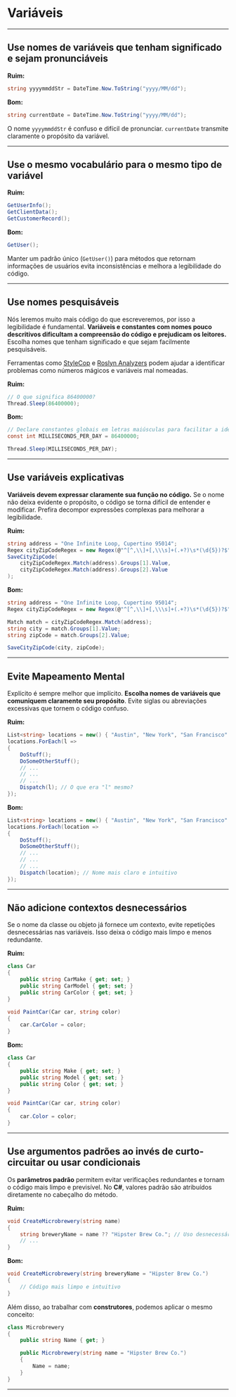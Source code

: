 # **Variáveis**

---

## Use nomes de variáveis que tenham significado e sejam pronunciáveis

**Ruim:**
```csharp
string yyyymmddStr = DateTime.Now.ToString("yyyy/MM/dd");
```

**Bom:**
```csharp
string currentDate = DateTime.Now.ToString("yyyy/MM/dd");
```

O nome `yyyymmddStr` é confuso e difícil de pronunciar. `currentDate` transmite claramente o propósito da variável.

---

## Use o mesmo vocabulário para o mesmo tipo de variável

**Ruim:**
```csharp
GetUserInfo();
GetClientData();
GetCustomerRecord();
```

**Bom:**
```csharp
GetUser();
```

Manter um padrão único (`GetUser()`) para métodos que retornam informações de usuários evita inconsistências e melhora a legibilidade do código.

---

## Use nomes pesquisáveis

Nós leremos muito mais código do que escreveremos, por isso a legibilidade é fundamental. **Variáveis e constantes com nomes pouco descritivos dificultam a compreensão do código e prejudicam os leitores.** Escolha nomes que tenham significado e que sejam facilmente pesquisáveis. 

Ferramentas como [StyleCop](https://github.com/StyleCop/StyleCop) e [Roslyn Analyzers](https://github.com/dotnet/roslyn-analyzers) podem ajudar a identificar problemas como números mágicos e variáveis mal nomeadas.

**Ruim:**  
```csharp
// O que significa 86400000?
Thread.Sleep(86400000);
```

**Bom:**  
```csharp
// Declare constantes globais em letras maiúsculas para facilitar a identificação.
const int MILLISECONDS_PER_DAY = 86400000;

Thread.Sleep(MILLISECONDS_PER_DAY);
```

---

## Use variáveis explicativas

**Variáveis devem expressar claramente sua função no código.** Se o nome não deixa evidente o propósito, o código se torna difícil de entender e modificar. Prefira decompor expressões complexas para melhorar a legibilidade.

**Ruim:**  
```csharp
string address = "One Infinite Loop, Cupertino 95014";
Regex cityZipCodeRegex = new Regex(@"^[^,\\]+[,\\\s]+(.+?)\s*(\d{5})?$");
SaveCityZipCode(
    cityZipCodeRegex.Match(address).Groups[1].Value, 
    cityZipCodeRegex.Match(address).Groups[2].Value
);
```

**Bom:**  
```csharp
string address = "One Infinite Loop, Cupertino 95014";
Regex cityZipCodeRegex = new Regex(@"^[^,\\]+[,\\\s]+(.+?)\s*(\d{5})?$");

Match match = cityZipCodeRegex.Match(address);
string city = match.Groups[1].Value;
string zipCode = match.Groups[2].Value;

SaveCityZipCode(city, zipCode);
```

---

## Evite Mapeamento Mental  

Explícito é sempre melhor que implícito. **Escolha nomes de variáveis que comuniquem claramente seu propósito**. Evite siglas ou abreviações excessivas que tornem o código confuso.

**Ruim:**  
```csharp
List<string> locations = new() { "Austin", "New York", "San Francisco" };
locations.ForEach(l => 
{
    DoStuff();
    DoSomeOtherStuff();
    // ...
    // ...
    // ...
    Dispatch(l); // O que era "l" mesmo?
});
```

**Bom:**  
```csharp
List<string> locations = new() { "Austin", "New York", "San Francisco" };
locations.ForEach(location => 
{
    DoStuff();
    DoSomeOtherStuff();
    // ...
    // ...
    // ...
    Dispatch(location); // Nome mais claro e intuitivo
});
```

---

## Não adicione contextos desnecessários  

Se o nome da classe ou objeto já fornece um contexto, evite repetições desnecessárias nas variáveis. Isso deixa o código mais limpo e menos redundante.

**Ruim:**  
```csharp
class Car
{
    public string CarMake { get; set; }
    public string CarModel { get; set; }
    public string CarColor { get; set; }
}

void PaintCar(Car car, string color)
{
    car.CarColor = color;
}
```

**Bom:**  
```csharp
class Car
{
    public string Make { get; set; }
    public string Model { get; set; }
    public string Color { get; set; }
}

void PaintCar(Car car, string color)
{
    car.Color = color;
}
```

---

## Use argumentos padrões ao invés de curto-circuitar ou usar condicionais  

Os **parâmetros padrão** permitem evitar verificações redundantes e tornam o código mais limpo e previsível. No **C#**, valores padrão são atribuídos diretamente no cabeçalho do método.

**Ruim:**  
```csharp
void CreateMicrobrewery(string name)
{
    string breweryName = name ?? "Hipster Brew Co."; // Uso desnecessário de curto-circuito
    // ...
}
```

**Bom:**  
```csharp
void CreateMicrobrewery(string breweryName = "Hipster Brew Co.")
{
    // Código mais limpo e intuitivo
}
```

Além disso, ao trabalhar com **construtores**, podemos aplicar o mesmo conceito:

```csharp
class Microbrewery
{
    public string Name { get; }

    public Microbrewery(string name = "Hipster Brew Co.")
    {
        Name = name;
    }
}
```

---









